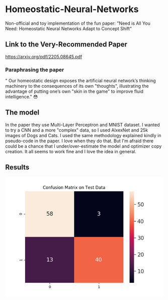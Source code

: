 # Homeostatic-Neural-Networks
Non-official and toy implementation of the fun paper: "Need is All You Need: Homeostatic Neural Networks Adapt to Concept Shift"


## Link to the Very-Recommended Paper
https://arxiv.org/pdf/2205.08645.pdf


### Paraphrasing the paper
" Our homeostatic design exposes the artificial neural network’s thinking machinery to the consequences of its own "thoughts", illustrating the advantage of putting one’s own "skin in the game" to improve fluid intelligence." 😳


## The model
In the paper they use Multi-Layer Perceptron and MNIST dataset. I wanted to try a CNN and a more "complex" data, so I used AlxexNet and 25k images of Dogs and Cats. I used the same methodology explained kindly in pseudo-code in the paper. I love when they do that. But I'm afraid there could be a chance that I under/over-estimate the model and optimizer copy creation. It all seems to work fine and I love the idea in general.

## Results
![](./confusion_matrix.png)

